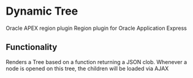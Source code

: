 # Dynamic Tree

Oracle APEX region plugin
Region plugin for Oracle Application Express

## Functionality

Renders a Tree based on a function returning a JSON clob.
Whenever a node is opened on this tree, the children will be loaded via AJAX
